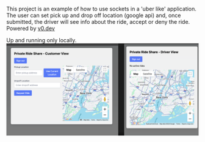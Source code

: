 This project is an example of how to use sockets in a 'uber like' application. The user can set pick up and drop off location (google api) and, once submitted, the driver will see info about the ride, accept or deny the ride.
Powered by [v0.dev](https://v0.dev/)

Up and running only locally.
![Alt text](./docs/Screenshot%202024-10-24%20at%2011.07.12.png "Screenshot")
